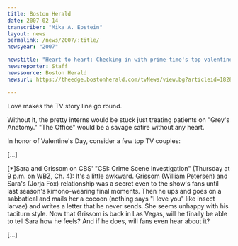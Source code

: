 ```yaml
---
title: Boston Herald
date: 2007-02-14
transcriber: "Mika A. Epstein"
layout: news
permalink: /news/2007/:title/
newsyear: "2007"

newstitle: "Heart to heart: Checking in with prime-time's top valentines"
newsreporter: Staff
newssource: Boston Herald
newsurl: https://theedge.bostonherald.com/tvNews/view.bg?articleid=182813

---
```


Love makes the TV story line go round.

Without it, the pretty interns would be stuck just treating patients on "Grey's Anatomy." "The Office" would be a savage satire without any heart.

In honor of Valentine's Day, consider a few top TV couples:

[...]

[*]Sara and Grissom on CBS' "CSI: Crime Scene Investigation" (Thursday at 9 p.m. on WBZ, Ch. 4): It's a little awkward. Grissom (William Petersen) and Sara's (Jorja Fox) relationship was a secret even to the show's fans until last season's kimono-wearing final moments. Then he ups and goes on a sabbatical and mails her a cocoon (nothing says "I love you" like insect larvae) and writes a letter that he never sends. She seems unhappy with his taciturn style. Now that Grissom is back in Las Vegas, will he finally be able to tell Sara how he feels? And if he does, will fans even hear about it?

[...]
